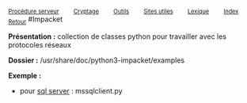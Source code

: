 <sub>[Procédure serveur](server_procedure.md)&nbsp; &nbsp; &nbsp; &nbsp; &nbsp;[Cryptage](cryptage.md)&nbsp; &nbsp; &nbsp; &nbsp; &nbsp;[Outils](tools.md)&nbsp; &nbsp; &nbsp; &nbsp; &nbsp;[Sites utiles](useful_website.md)&nbsp; &nbsp; &nbsp; &nbsp; &nbsp;[Lexique](lexique.md)&nbsp; &nbsp; &nbsp; &nbsp; &nbsp;[Index](index.md)</sub>
<sub>[Retour](tools.md)</sub>
#Impacket

**Présentation :** collection de classes python pour travailler avec les protocoles réseaux

**Dossier :** /usr/share/doc/python3-impacket/examples

**Exemple :**
- pour [sql server](sql_server.md) : mssqlclient.<span>py
  
